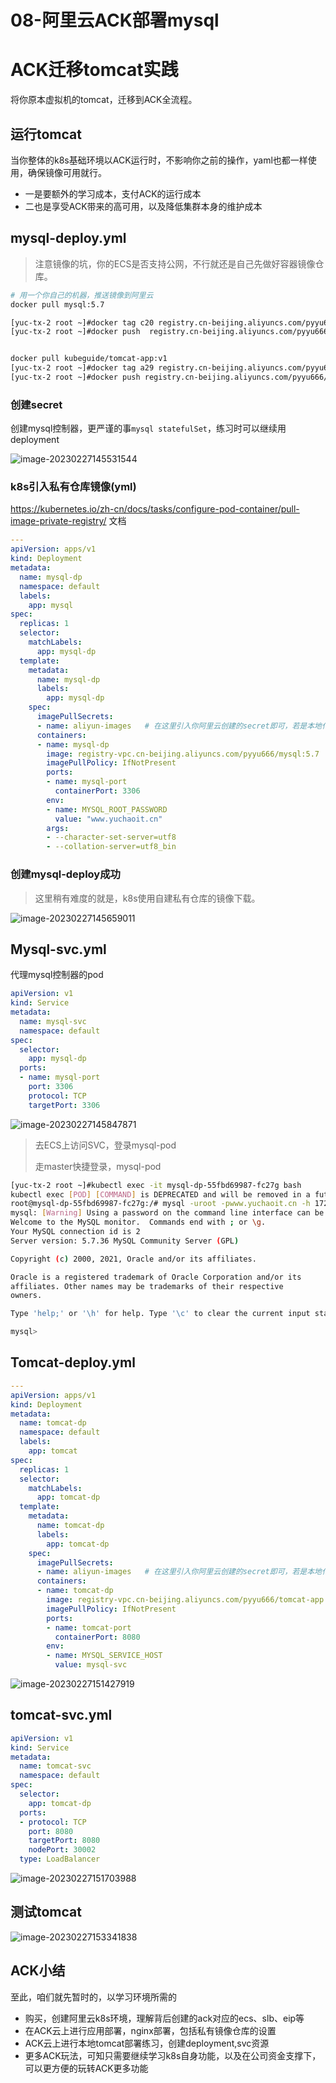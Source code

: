# 08-阿里云ACK部署mysql

# ACK迁移tomcat实践

将你原本虚拟机的tomcat，迁移到ACK全流程。

## 运行tomcat

当你整体的k8s基础环境以ACK运行时，不影响你之前的操作，yaml也都一样使用，确保镜像可用就行。

- 一是要额外的学习成本，支付ACK的运行成本
- 二也是享受ACK带来的高可用，以及降低集群本身的维护成本

## mysql-deploy.yml

> 注意镜像的坑，你的ECS是否支持公网，不行就还是自己先做好容器镜像仓库。

```bash
# 用一个你自己的机器，推送镜像到阿里云
docker pull mysql:5.7

[yuc-tx-2 root ~]#docker tag c20 registry.cn-beijing.aliyuncs.com/pyyu666/mysql:5.7
[yuc-tx-2 root ~]#docker push  registry.cn-beijing.aliyuncs.com/pyyu666/mysql:5.7


docker pull kubeguide/tomcat-app:v1
[yuc-tx-2 root ~]#docker tag a29 registry.cn-beijing.aliyuncs.com/pyyu666/tomcat-app:v1
[yuc-tx-2 root ~]#docker push registry.cn-beijing.aliyuncs.com/pyyu666/tomcat-app:v1
```

### 创建secret

创建mysql控制器，更严谨的事`mysql statefulSet`，练习时可以继续用deployment

![image-20230227145531544](/ajian/image-20230227145531544.png)

### k8s引入私有仓库镜像(yml)

https://kubernetes.io/zh-cn/docs/tasks/configure-pod-container/pull-image-private-registry/ 文档

```yaml
---
apiVersion: apps/v1
kind: Deployment
metadata: 
  name: mysql-dp
  namespace: default
  labels:
    app: mysql
spec:
  replicas: 1
  selector:
    matchLabels: 
      app: mysql-dp
  template:
    metadata:
      name: mysql-dp
      labels:
        app: mysql-dp
    spec:
      imagePullSecrets:
      - name: aliyun-images   # 在这里引入你阿里云创建的secret即可，若是本地化k8s，就手工创建secret即可
      containers:
      - name: mysql-dp
        image: registry-vpc.cn-beijing.aliyuncs.com/pyyu666/mysql:5.7
        imagePullPolicy: IfNotPresent
        ports:
        - name: mysql-port
          containerPort: 3306
        env:
        - name: MYSQL_ROOT_PASSWORD
          value: "www.yuchaoit.cn"
        args:
        - --character-set-server=utf8
        - --collation-server=utf8_bin
```

### 创建mysql-deploy成功

> 这里稍有难度的就是，k8s使用自建私有仓库的镜像下载。

![image-20230227145659011](/ajian/image-20230227145659011.png)

## Mysql-svc.yml

代理mysql控制器的pod

```yml
apiVersion: v1
kind: Service
metadata: 
  name: mysql-svc
  namespace: default
spec:
  selector:
    app: mysql-dp
  ports:
  - name: mysql-port
    port: 3306
    protocol: TCP
    targetPort: 3306
```

![image-20230227145847871](/ajian/image-20230227145847871.png)

> 去ECS上访问SVC，登录mysql-pod
>
> 走master快捷登录，mysql-pod

```bash
[yuc-tx-2 root ~]#kubectl exec -it mysql-dp-55fbd69987-fc27g bash
kubectl exec [POD] [COMMAND] is DEPRECATED and will be removed in a future version. Use kubectl exec [POD] -- [COMMAND] instead.
root@mysql-dp-55fbd69987-fc27g:/# mysql -uroot -pwww.yuchaoit.cn -h 172.16.215.235
mysql: [Warning] Using a password on the command line interface can be insecure.
Welcome to the MySQL monitor.  Commands end with ; or \g.
Your MySQL connection id is 2
Server version: 5.7.36 MySQL Community Server (GPL)

Copyright (c) 2000, 2021, Oracle and/or its affiliates.

Oracle is a registered trademark of Oracle Corporation and/or its
affiliates. Other names may be trademarks of their respective
owners.

Type 'help;' or '\h' for help. Type '\c' to clear the current input statement.

mysql>
```

## Tomcat-deploy.yml

```yaml
---
apiVersion: apps/v1
kind: Deployment
metadata: 
  name: tomcat-dp
  namespace: default
  labels:
    app: tomcat
spec:
  replicas: 1
  selector:
    matchLabels: 
      app: tomcat-dp
  template:
    metadata:
      name: tomcat-dp
      labels:
        app: tomcat-dp
    spec:
      imagePullSecrets:
      - name: aliyun-images   # 在这里引入你阿里云创建的secret即可，若是本地化k8s，就手工创建secret即可
      containers:
      - name: tomcat-dp
        image: registry-vpc.cn-beijing.aliyuncs.com/pyyu666/tomcat-app:v1
        imagePullPolicy: IfNotPresent
        ports:
        - name: tomcat-port
          containerPort: 8080 
        env:
        - name: MYSQL_SERVICE_HOST 
          value: mysql-svc
```

![image-20230227151427919](/ajian/image-20230227151427919.png)

## tomcat-svc.yml

```yml
apiVersion: v1
kind: Service
metadata: 
  name: tomcat-svc
  namespace: default
spec:
  selector:
    app: tomcat-dp
  ports:
  - protocol: TCP
    port: 8080
    targetPort: 8080
    nodePort: 30002
  type: LoadBalancer
```

![image-20230227151703988](/ajian/image-20230227151703988.png)

## 测试tomcat

![image-20230227153341838](/ajian/image-20230227153341838.png)

## ACK小结

至此，咱们就先暂时的，以学习环境所需的

- 购买，创建阿里云k8s环境，理解背后创建的ack对应的ecs、slb、eip等
- 在ACK云上进行应用部署，nginx部署，包括私有镜像仓库的设置
- ACK云上进行本地tomcat部署练习，创建deployment,svc资源
- 更多ACK玩法，可知只需要继续学习k8s自身功能，以及在公司资金支撑下，可以更方便的玩转ACK更多功能
